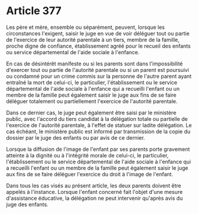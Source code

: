 # Article 377

Les père et mère, ensemble ou séparément, peuvent, lorsque les circonstances l'exigent, saisir le juge en vue de voir déléguer tout ou partie de l'exercice de leur autorité parentale à un tiers, membre de la famille, proche digne de confiance, établissement agréé pour le recueil des enfants ou service départemental de l'aide sociale à l'enfance.

En cas de désintérêt manifeste ou si les parents sont dans l'impossibilité d'exercer tout ou partie de l'autorité parentale ou si un parent est poursuivi ou condamné pour un crime commis sur la personne de l'autre parent ayant entraîné la mort de celui-ci, le particulier, l'établissement ou le service départemental de l'aide sociale à l'enfance qui a recueilli l'enfant ou un membre de la famille peut également saisir le juge aux fins de se faire déléguer totalement ou partiellement l'exercice de l'autorité parentale.

Dans ce dernier cas, le juge peut également être saisi par le ministère public, avec l'accord du tiers candidat à la délégation totale ou partielle de l'exercice de l'autorité parentale, à l'effet de statuer sur ladite délégation. Le cas échéant, le ministère public est informé par transmission de la copie du dossier par le juge des enfants ou par avis de ce dernier.

Lorsque la diffusion de l'image de l'enfant par ses parents porte gravement atteinte à la dignité ou à l'intégrité morale de celui-ci, le particulier, l'établissement ou le service départemental de l'aide sociale à l'enfance qui a recueilli l'enfant ou un membre de la famille peut également saisir le juge aux fins de se faire déléguer l'exercice du droit à l'image de l'enfant.

Dans tous les cas visés au présent article, les deux parents doivent être appelés à l'instance. Lorsque l'enfant concerné fait l'objet d'une mesure d'assistance éducative, la délégation ne peut intervenir qu'après avis du juge des enfants.
